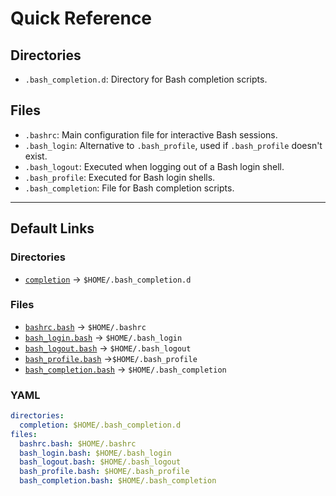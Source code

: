 # Quick Reference

## Directories

- `.bash_completion.d`: Directory for Bash completion scripts.

## Files

- `.bashrc`: Main configuration file for interactive Bash sessions.
- `.bash_login`: Alternative to `.bash_profile`, used if `.bash_profile` doesn't exist.
- `.bash_logout`: Executed when logging out of a Bash login shell.
- `.bash_profile`: Executed for Bash login shells.
- `.bash_completion`: File for Bash completion scripts.

---

## Default Links

### Directories

- [`completion`](./completion/) -> `$HOME/.bash_completion.d`

### Files

- [`bashrc.bash`](./bashrc.bash) -> `$HOME/.bashrc`
- [`bash_login.bash`](./bash_login.bash) -> `$HOME/.bash_login`
- [`bash_logout.bash`](./bash_logout.bash) -> `$HOME/.bash_logout`
- [`bash_profile.bash`](./bash_profile.bash) ->`$HOME/.bash_profile`
- [`bash_completion.bash`](./bash_completion.bash) -> `$HOME/.bash_completion`

### YAML

```yaml
directories:
  completion: $HOME/.bash_completion.d
files:
  bashrc.bash: $HOME/.bashrc
  bash_login.bash: $HOME/.bash_login
  bash_logout.bash: $HOME/.bash_logout
  bash_profile.bash: $HOME/.bash_profile
  bash_completion.bash: $HOME/.bash_completion
```
